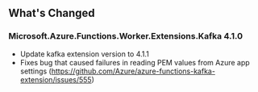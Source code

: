 ## What's Changed

<!-- Please add your release notes in the following format:
- My change description (#PR/#issue)
-->

### Microsoft.Azure.Functions.Worker.Extensions.Kafka 4.1.0
- Update kafka extension version to 4.1.1
- Fixes bug that caused failures in reading PEM values from Azure app settings (https://github.com/Azure/azure-functions-kafka-extension/issues/555)
